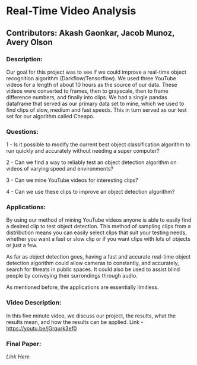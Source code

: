 # Real-Time Video Analysis  

## Contributors: Akash Gaonkar, Jacob Munoz, Avery Olson

### Description:  
Our goal for this project was to see if we could improve a real-time object recognition algorithm (Darkflow/Tensorflow). We used three YouTube videos for a length of about 10 hours as the source of our data. These videos were converted to frames, then to grayscale, then to frame difference numbers, and finally into clips. We had a single pandas dataframe that served as our primary data set to mine, which we used to find clips of slow, medium and fast speeds. This in turn served as our test set for our algorithm called Cheapo.

### Questions:  
1 - Is it possible to modify the current best object classification algorithm to run quickly and accurately without needing a super computer?

2 - Can we find a way to reliably test an object detection algorithm on videos of varying speed and environments?

3 - Can we mine YouTube videos for interesting clips?

4 - Can we use these clips to improve an object detection algorithm?  
    
### Applications:  
By using our method of mining YouTube videos anyone is able to easily find a desired clip to test object detection. This method of sampling clips from a distribution means you can easily select clips that suit your testing needs, whether you want a fast or slow clip or if you want clips with lots of objects or just a few.  

As far as object detection goes, having a fast and accurate real-time object detection algorithm could allow cameras to constantly, and accurately, search for threats in public spaces. It could also be used to assist blind people by conveying their surrondings through audio.

As mentioned before, the applications are essentially limitless.  

### Video Description:
In this five minute video, we discuss our project, the results, what the results mean, and how the results can be applied.
Link - https://youtu.be/jGrqurk3ef0

### Final Paper:  
*Link Here*

